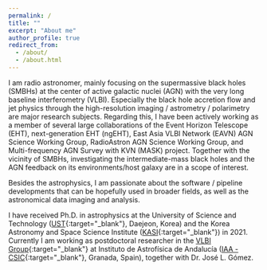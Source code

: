 ```yaml
---
permalink: /
title: ""
excerpt: "About me"
author_profile: true
redirect_from:
  - /about/
  - /about.html
---
```


I am radio astronomer, mainly focusing on the supermassive black holes (SMBHs) at the center of active galactic nuclei (AGN) with the very long baseline interferometry (VLBI).
Especially the black hole accretion flow and jet physics through the high-resolution imaging / astrometry / polarimetry are major research subjects.
Regarding this, I have been actively working as a member of several large collaborations of the Event Horizon Telescope (EHT), next-generation EHT (ngEHT), East Asia VLBI Network (EAVN) AGN Science Working Group, RadioAstron AGN Science Working Group, and Multi-frequency AGN Survey with KVN (MASK) project.
Together with the vicinity of SMBHs, investigating the intermediate-mass black holes and the AGN feedback on its environments/host galaxy are in a scope of interest.

Besides the astrophysics, I am passionate about the software / pipeline developments that can be hopefully used in broader fields, as well as the astronomical data imaging and analysis. 

I have received Ph.D. in astrophysics at the University of Science and Technology ([UST](www.ust.ac.kr){:target="_blank"}, Daejeon, Korea) and the Korea Astronomy and Space Science Institute ([KASI](https://www.kasi.re.kr/eng/index){:target="_blank"}) in 2021.
Currently I am working as postdoctoral researcher in the [VLBI Group](http://vlbigroup.iaa.es){:target="_blank"} at Instituto de Astrofísica de Andalucía ([IAA - CSIC](https://www.iaa.csic.es/){:target="_blank"}, Granada, Spain), together with Dr. José L. Gómez.
